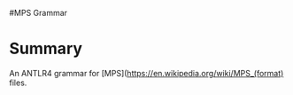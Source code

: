 #MPS Grammar

# Summary

An ANTLR4 grammar for [MPS](https://en.wikipedia.org/wiki/MPS_(format) files.









